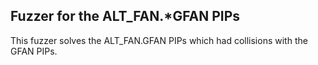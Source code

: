 
Fuzzer for the ALT_FAN.*GFAN PIPs
---------------------------------

This fuzzer solves the ALT_FAN.GFAN PIPs which had collisions with the GFAN PIPs.
